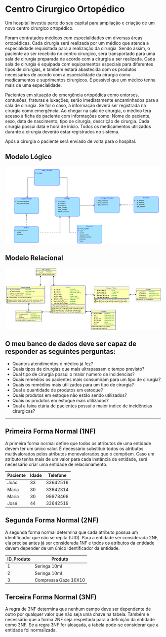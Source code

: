 
# Centro Cirurgico Ortopédico #

Um hospital investiu parte do seu capital para ampliação e criação de um novo centro cirurgico ortopédico. 

Foram contratados médicos com especialidades em diversas áreas ortopédicas. Cada cirurgia será realizada por um médico que atenda a especialidade requisitada para a realização da cirurgia. Sendo assim, o paciente ao ser recebido no centro cirurgico, será transportado para uma sala de cirurgia preparada de acordo com a cirurgia a ser realizada. Cada sala de cirurgia é equipada com equipamentos especiais para diferentes tipos de cirurgias, e também estará abastecida com os produtos necessários de acordo com a especialidade da cirurgia como medicamentos e suprimentos cirurgicos. É possível que um médico tenha mais de uma especialidade.

Pacientes em situação de emergência ortopédica como entorses, contusōes, fraturas e luxações, serão imediatamente encaminhados para a sala de cirurgia. Se for o caso, a informação deverá ser registrada na cirurgia como emergência. Ao chegar na sala de cirurgia, o médico terá acesso à ficha do paciente com informações como: Nome do paciente, sexo, data de nascimento, tipo de cirurgia, descrição de cirurgia. Cada cirurgia possui data e hora de início. Todos os medicamentos utilizados durante a cirurgia deverão estar registrados no sistema.

Após a cirurgia o paciente será enviado de volta para o hospital. 

## Modelo Lógico ##
![](Imagens/modelo_readme_2.PNG)

## Modelo Relacional ##
![](Imagens/modelo_relacional_readme.PNG)

## O meu banco de dados deve ser capaz de responder as seguintes perguntas: ##

* Quantos atendimentos o médico já fez?
* Quais tipos de cirurgias que mais ultrapassam o tempo previsto?
* Qual tipo de cirurgia possui o maior numero de incidencias?
* Quais remédios os pacientes mais consumiram para um tipo de cirurgia?
* Quais os remédios mais utilizados para um tipo de cirurgia?
* Qual a quantidade de produtos em estoque?
* Quais produtos em estoque não estão sendo utilizados?
* Quais os produtos em estoque mais utilizados?
* Qual a faixa etária de pacientes possui o maior índice de incidências cirurgicas?



_______________________________________________________________________________________

## Primeira Forma Normal (1NF) ##

A primeira forma normal define que todos os atributos de uma entidade devem ter um único valor. É necessário substituir todos os atributos multivalorados pelos atributos monovalorados que o compõem. Caso um atributo tenha mais de um valor para cada instância de entidade, será necessário criar uma entidade de relacionamento. 

Paciente | Idade | Telefone
--- | --- | --- | 
João | 33| 33642519 |
Maria| 30 | 33642314 |
Maria| 30 | 99978469 |
José| 44 | 33642519 |


## Segunda Forma Normal (2NF) ##

A segunda forma normal determina que cada atributo possua um identificador que não se repita (UID). Para a entidade ser considerada 2NF, ela precisa antes já ser considerada 1NF e todos os atributos da entidade devem depender de um único identificador da entidade.

ID_Produto | Produto |
--- | --- | 
1| Seringa 10ml |
2| Seringa 10ml | 
3| Compressa Gaze 10X10 |

## Terceira Forma Normal (3NF) ##

A regra de 3NF determina que nenhum campo deve ser dependente de outro por qualquer valor que não seja uma chave na tabela. Também é necessário que a forma 2NF seja respeitada para a definição da entidade como 3NF. Se a regra 3NF for alcaçada, a tabela pode-se considerar que a entidade foi normalizada.



